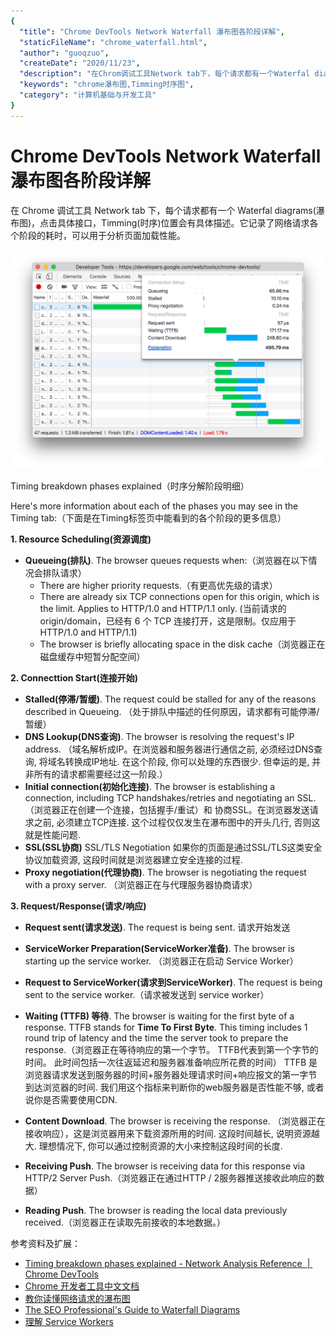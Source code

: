 ```yaml
---
{
  "title": "Chrome DevTools Network Waterfall 瀑布图各阶段详解",
  "staticFileName": "chrome_waterfall.html",
  "author": "guoqzuo",
  "createDate": "2020/11/23",
  "description": "在Chrom调试工具Network tab下，每个请求都有一个Waterfal diagrams(瀑布图)，点击具体接口，Timming(时序)位置会有具体描述。它记录了网络请求各个阶段的耗时，可以用于分析页面加载性能。Timing breakdown phases explained（时序分解阶段明细）。Here's more information about each of the phases you may see in the Timing tab:（下面是在Timing标签页中能看到的各个阶段的更多信息）",
  "keywords": "chrome瀑布图,Timming时序图",
  "category": "计算机基础与开发工具"
}
---
```

# Chrome DevTools Network Waterfall 瀑布图各阶段详解
在 Chrome 调试工具 Network tab 下，每个请求都有一个 Waterfal diagrams(瀑布图)，点击具体接口，Timming(时序)位置会有具体描述。它记录了网络请求各个阶段的耗时，可以用于分析页面加载性能。

![waterfall-hover.png](../../../images/blog/devtools/waterfall-hover.png)

Timing breakdown phases explained（时序分解阶段明细）

Here's more information about each of the phases you may see in the Timing tab:（下面是在Timing标签页中能看到的各个阶段的更多信息）

**1. Resource Scheduling(资源调度)**

- **Queueing(排队)**. The browser queues requests when:（浏览器在以下情况会排队请求）
  - There are higher priority requests.（有更高优先级的请求）
  - There are already six TCP connections open for this origin, which is the limit. Applies to HTTP/1.0 and HTTP/1.1 only. (当前请求的 origin/domain，已经有 6 个 TCP 连接打开，这是限制。仅应用于 HTTP/1.0 and HTTP/1.1)
  - The browser is briefly allocating space in the disk cache（浏览器正在磁盘缓存中短暂分配空间）

**2. Connecttion Start(连接开始)**

- **Stalled(停滞/暂缓)**. The request could be stalled for any of the reasons described in Queueing. （处于排队中描述的任何原因，请求都有可能停滞/暂缓）
- **DNS Lookup(DNS查询)**. The browser is resolving the request's IP address. （域名解析成IP。在浏览器和服务器进行通信之前, 必须经过DNS查询, 将域名转换成IP地址. 在这个阶段, 你可以处理的东西很少. 但幸运的是, 并非所有的请求都需要经过这一阶段.）
- **Initial connection(初始化连接)**. The browser is establishing a connection, including TCP handshakes/retries and negotiating an SSL.（浏览器正在创建一个连接，包括握手/重试）和 协商SSL。在浏览器发送请求之前, 必须建立TCP连接. 这个过程仅仅发生在瀑布图中的开头几行, 否则这就是性能问题.
- **SSL(SSL协商)** SSL/TLS Negotiation  如果你的页面是通过SSL/TLS这类安全协议加载资源, 这段时间就是浏览器建立安全连接的过程. 
- **Proxy negotiation(代理协商)**. The browser is negotiating the request with a proxy server. （浏览器正在与代理服务器协商请求）

**3. Request/Response(请求/响应)**

- **Request sent(请求发送)**. The request is being sent. 请求开始发送
- **ServiceWorker Preparation(ServiceWorker准备)**. The browser is starting up the service worker. （浏览器正在启动 Service Worker）
- **Request to ServiceWorker(请求到ServiceWorker)**. The request is being sent to the service worker.（请求被发送到 service worker）
- **Waiting (TTFB) 等待**. The browser is waiting for the first byte of a response. TTFB stands for **Time To First Byte**. This timing includes 1 round trip of latency and the time the server took to prepare the response.（浏览器正在等待响应的第一个字节。 TTFB代表到第一个字节的时间。 此时间包括一次往返延迟和服务器准备响应所花费的时间） TTFB 是浏览器请求发送到服务器的时间+服务器处理请求时间+响应报文的第一字节到达浏览器的时间. 我们用这个指标来判断你的web服务器是否性能不够, 或者说你是否需要使用CDN.
- **Content Download**. The browser is receiving the response. （浏览器正在接收响应），这是浏览器用来下载资源所用的时间. 这段时间越长, 说明资源越大. 理想情况下, 你可以通过控制资源的大小来控制这段时间的长度.

- **Receiving Push**. The browser is receiving data for this response via HTTP/2 Server Push.（浏览器正在通过HTTP / 2服务器推送接收此响应的数据）
- **Reading Push**. The browser is reading the local data previously received.（浏览器正在读取先前接收的本地数据。）

参考资料及扩展：
- [Timing breakdown phases explained - Network Analysis Reference  |  Chrome DevTools](https://developers.google.com/web/tools/chrome-devtools/network/reference?utm_source=devtools#timing-explanation)
- [Chrome 开发者工具中文文档](https://www.html.cn/doc/chrome-devtools/)
- [教你读懂网络请求的瀑布图](https://blog.csdn.net/csdn_girl/article/details/54911632)
- [The SEO Professional's Guide to Waterfall Diagrams](https://moz.com/blog/the-seo-professional-s-guide-to-waterfall-diagrams)
- [理解 Service Workers](https://github.com/xitu/gold-miner/blob/master/TODO/understanding-service-workers.md)
